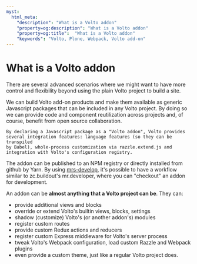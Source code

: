 ```yaml
---
myst:
  html_meta:
    "description": "What is a Volto addon"
    "property=og:description": "What is a Volto addon"
    "property=og:title":  "What is a Volto addon"
    "keywords": "Volto, Plone, Webpack, Volto add-on"
---
```


# What is a Volto addon

There are several advanced scenarios where we might want to have more control
and flexibility beyond using the plain Volto project to build a site.

We can build Volto add-on products and make them available as generic
Javascript packages that can be included in any Volto project. By doing so we
can provide code and component reutilization across projects and, of course,
benefit from open source collaboration.

```{note}
By declaring a Javascript package as a "Volto addon", Volto provides
several integration features: language features (so they can be transpiled
by Babel), whole-process customization via razzle.extend.js and
integration with Volto's configuration registry.
```

The addon can be published to an NPM registry or directly installed from github
by Yarn. By using [mrs-develop](https://github.com/collective/mrs-developer),
it's possible to have a workflow similar to zc.buildout's mr.developer, where
you can "checkout" an addon for development.

An addon can be **almost anything that a Volto project can be**. They can:

- provide additional views and blocks
- override or extend Volto's builtin views, blocks, settings
- shadow (customize) Volto's (or another addon's) modules
- register custom routes
- provide custom Redux actions and reducers
- register custom Express middleware for Volto's server process
- tweak Volto's Webpack configuration, load custom Razzle and Webpack plugins
- even provide a custom theme, just like a regular Volto project does.
